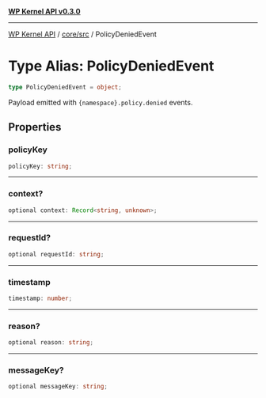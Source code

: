 [**WP Kernel API v0.3.0**](../../../README.md)

---

[WP Kernel API](../../../README.md) / [core/src](../README.md) / PolicyDeniedEvent

# Type Alias: PolicyDeniedEvent

```ts
type PolicyDeniedEvent = object;
```

Payload emitted with `{namespace}.policy.denied` events.

## Properties

### policyKey

```ts
policyKey: string;
```

---

### context?

```ts
optional context: Record<string, unknown>;
```

---

### requestId?

```ts
optional requestId: string;
```

---

### timestamp

```ts
timestamp: number;
```

---

### reason?

```ts
optional reason: string;
```

---

### messageKey?

```ts
optional messageKey: string;
```
